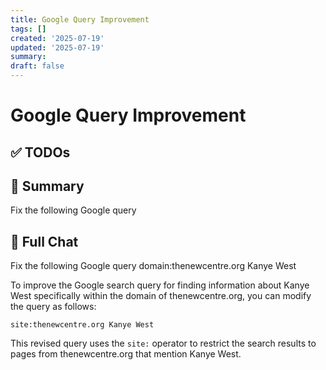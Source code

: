 ```yaml
---
title: Google Query Improvement
tags: []
created: '2025-07-19'
updated: '2025-07-19'
summary:
draft: false
---
```


# Google Query Improvement

## ✅ TODOs


## 📌 Summary
Fix the following Google query

## 🧠 Full Chat


Fix the following Google query
domain:thenewcentre.org Kanye West 

To improve the Google search query for finding information about Kanye West specifically within the domain of thenewcentre.org, you can modify the query as follows:

```
site:thenewcentre.org Kanye West
``` 

This revised query uses the `site:` operator to restrict the search results to pages from thenewcentre.org that mention Kanye West.